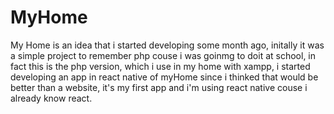 # MyHome
My Home is an idea that i started developing some month ago, initally it was a simple project to remember php couse i was goinmg to doit at school, in fact this is the php version, which i use in my home with xampp, i started developing an app in react native of myHome since i thinked that would be better than a website, it's my first app and i'm using react native couse i already know react.